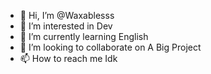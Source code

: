 - 👋 Hi, I’m @Waxablesss
- 👀 I’m interested in Dev
- 🌱 I’m currently learning English
- 💞️ I’m looking to collaborate on A Big Project
- 📫 How to reach me Idk

<!---
Waxablesss/Waxablesss is a ✨ special ✨ repository because its `README.md` (this file) appears on your GitHub profile.
You can click the Preview link to take a look at your changes.
--->
